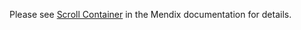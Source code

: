Please see [Scroll Container](https://docs.mendix.com/appstore/widgets/scroll-container) in the Mendix documentation for details.
